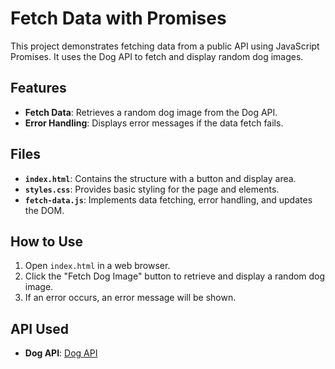 # Fetch Data with Promises

This project demonstrates fetching data from a public API using JavaScript Promises. It uses the Dog API to fetch and display random dog images.

## Features

- **Fetch Data**: Retrieves a random dog image from the Dog API.
- **Error Handling**: Displays error messages if the data fetch fails.

## Files

- **`index.html`**: Contains the structure with a button and display area.
- **`styles.css`**: Provides basic styling for the page and elements.
- **`fetch-data.js`**: Implements data fetching, error handling, and updates the DOM.

## How to Use

1. Open `index.html` in a web browser.
2. Click the "Fetch Dog Image" button to retrieve and display a random dog image.
3. If an error occurs, an error message will be shown.

## API Used

- **Dog API**: [Dog API](https://dog.ceo/dog-api/)


